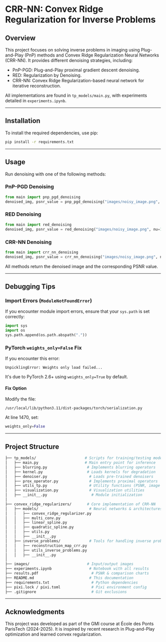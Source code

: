 # CRR-NN: Convex Ridge Regularization for Inverse Problems

## Overview

This project focuses on solving inverse problems in imaging using Plug-and-Play (PnP) methods and Convex Ridge Regularization Neural Networks (CRR-NN). It provides different denoising strategies, including:

- PnP-PGD: Plug-and-Play proximal gradient descent denoising.
- RED: Regularization by Denoising.
- CRR-NN: Convex Ridge Regularization-based neural network for iterative reconstruction.

All implementations are found in `tp_models/main.py`, with experiments detailed in `experiments.ipynb`.

---

## Installation

To install the required dependencies, use pip:

```bash
pip install -r requirements.txt
```


---

## Usage

Run denoising with one of the following methods:

### PnP-PGD Denoising

```python
from main import pnp_pgd_denoising
denoised_img, psnr_value = pnp_pgd_denoising("images/noisy_image.png", nu=1/255)
```

### RED Denoising

```python
from main import red_denoising
denoised_img, psnr_value = red_denoising("images/noisy_image.png", nu=1/255)
```

### CRR-NN Denoising

```python
from main import crr_nn_denoising
denoised_img, psnr_value = crr_nn_denoising("images/noisy_image.png", nu=1/255)
```

All methods return the denoised image and the corresponding PSNR value.

---

## Debugging Tips

### Import Errors (`ModuleNotFoundError`)
If you encounter module import errors, ensure that your `sys.path` is set correctly:

```python
import sys
import os
sys.path.append(os.path.abspath("."))
```

### PyTorch `weights_only=False` Fix
If you encounter this error:

```
UnpicklingError: Weights only load failed...
```

It's due to PyTorch 2.6+ using `weights_only=True` by default.

#### Fix Option 
Modify the file:

```
/usr/local/lib/python3.11/dist-packages/torch/serialization.py
```

At line 1470, set:

```python
weights_only=False
```

---

## Project Structure

```bash
├── tp_models/                      # Scripts for training/testing models
│   ├── main.py                     # Main entry point for inference
│   ├── blurring.py                  # Implements blurring operators
│   ├── kernel.py                    # Loads kernels for degradation
│   ├── denoiser.py                   # Loads pre-trained denoisers
│   ├── prox_operator.py              # Implements proximal operators
│   ├── utils_tp.py                   # Utility functions (PSNR, image loading)
│   ├── visualization.py              # Visualization utilities
│   ├── __init__.py                    # Module initialization
│
├── convex_ridge_regularizers/       # Core implementation of CRR-NN
│   ├── models/                       # Neural networks & architectures
│   │   ├── convex_ridge_regularizer.py
│   │   ├── multi_conv.py
│   │   ├── linear_spline.py
│   │   ├── quadratic_spline.py
│   │   ├── utils.py
│   │   ├── __init__.py
│   ├── inverse_problems/             # Tools for handling inverse problems
│   │   ├── reconstruction_map_crr.py
│   │   ├── utils_inverse_problems.py
│   │   ├── __init__.py
│
├── images/                          # Input/output images
├── experiments.ipynb                 # Notebook with all results
├── results.pdf                        # PSNR & comparison charts
├── README.md                         # This documentation
├── requirements.txt                   # Python dependencies
├── pixi.lock / pixi.toml              # Pixi environment config
├── .gitignore                         # Git exclusions
```

---

## Acknowledgments

This project was developed as part of the GMI course at École des Ponts ParisTech (2024-2025). It is inspired by recent research in Plug-and-Play optimization and learned convex regularization.


